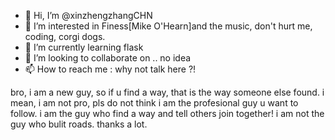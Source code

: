 - 👋 Hi, I’m @xinzhengzhangCHN
- 👀 I’m interested in Finess[Mike O'Hearn]and the music, don't hurt me, coding, corgi dogs.
- 🌱 I’m currently learning flask
- 💞️ I’m looking to collaborate on .. no idea
- 📫 How to reach me : why not talk here ?!

bro, i am a new guy, so if u find a way, that is the way someone else found.
i mean, i am not pro, pls do not think i am the profesional guy u want to follow.
i am the guy who find a way and tell others join together!
i am not the guy who bulit roads.
thanks a lot.

<!---
xinzhengzhangCHN/xinzhengzhangCHN is a ✨ special ✨ repository because its `README.md` (this file) appears on your GitHub profile.
You can click the Preview link to take a look at your changes.
--->
